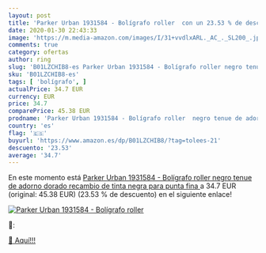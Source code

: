 ```yaml
---
layout: post
title: 'Parker Urban 1931584 - Bolígrafo roller  con un 23.53 % de descuento'
date: 2020-01-30 22:43:33
image: 'https://m.media-amazon.com/images/I/31+vvdlxARL._AC_._SL200_.jpg'
comments: true
category: ofertas
author: ring
slug: 'B01LZCHIB8-es Parker Urban 1931584 - Bolígrafo roller negro tenue de...'
sku: 'B01LZCHIB8-es'
tags: [ 'bolígrafo', ]
actualPrice: 34.7 EUR
currency: EUR
price: 34.7
comparePrice: 45.38 EUR
prodname: 'Parker Urban 1931584 - Bolígrafo roller  negro tenue de adorno dorado  recambio de tinta negra para punta fina '
country: 'es'
flag: '🇪🇸'
buyurl: 'https://www.amazon.es/dp/B01LZCHIB8/?tag=tolees-21'
descuento: '23.53'
average: '34.7'
---
```


En este momento está [Parker Urban 1931584 - Bolígrafo roller  negro tenue de adorno dorado  recambio de tinta negra para punta fina ](https://www.amazon.es/dp/B01LZCHIB8/?tag=tolees-21) a 34.7 EUR (original: 45.38 EUR) (23.53 %  de descuento) en el siguiente enlace!

[![Parker Urban 1931584 - Bolígrafo roller ](https://m.media-amazon.com/images/I/31+vvdlxARL._AC_._SL200_.jpg)](https://www.amazon.es/dp/B01LZCHIB8/?tag=tolees-21)

🔎:


[🛒 Aquí!!!](https://www.amazon.es/dp/B01LZCHIB8/?tag=tolees-21)
